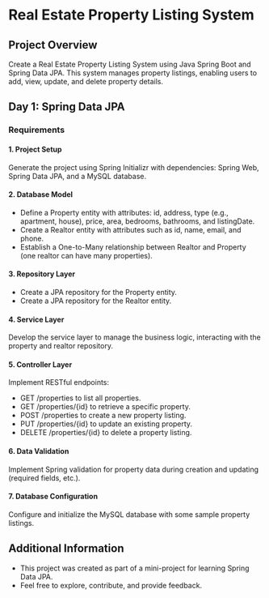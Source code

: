 # Real Estate Property Listing System

## Project Overview

Create a Real Estate Property Listing System using Java Spring Boot and Spring Data JPA. This system manages property listings, enabling users to add, view, update, and delete property details.

## Day 1: Spring Data JPA

### Requirements

#### 1. Project Setup

Generate the project using Spring Initializr with dependencies: Spring Web, Spring Data JPA, and a MySQL database.

#### 2. Database Model

- Define a Property entity with attributes: id, address, type (e.g., apartment, house), price, area, bedrooms, bathrooms, and listingDate.
- Create a Realtor entity with attributes such as id, name, email, and phone.
- Establish a One-to-Many relationship between Realtor and Property (one realtor can have many properties).

#### 3. Repository Layer

- Create a JPA repository for the Property entity.
- Create a JPA repository for the Realtor entity.

#### 4. Service Layer

Develop the service layer to manage the business logic, interacting with the property and realtor repository.

#### 5. Controller Layer

Implement RESTful endpoints:

- GET /properties to list all properties.
- GET /properties/{id} to retrieve a specific property.
- POST /properties to create a new property listing.
- PUT /properties/{id} to update an existing property.
- DELETE /properties/{id} to delete a property listing.

#### 6. Data Validation

Implement Spring validation for property data during creation and updating (required fields, etc.).

#### 7. Database Configuration

Configure and initialize the MySQL database with some sample property listings.

## Additional Information

- This project was created as part of a mini-project for learning Spring Data JPA.
- Feel free to explore, contribute, and provide feedback.

